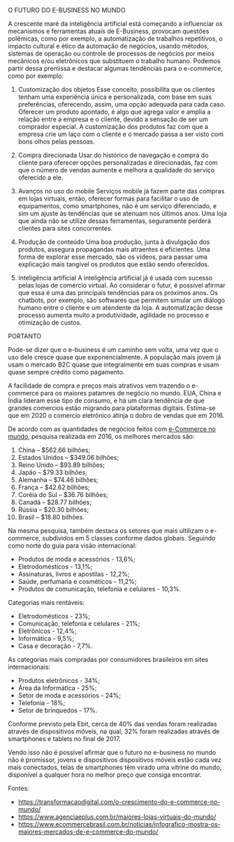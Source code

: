 O FUTURO DO E-BUSINESS NO MUNDO

A crescente maré da inteligência artificial está começando a influenciar os mecanismos e ferramentas atuais de E-Business, provocam questões polêmicas, como por exemplo, a automatização de trabalhos repetitivos, o impacto cultural e ético da automação de negócios, usando métodos, sistemas de operação ou controle de processos de negócios por meios mecânicos e/ou eletrônicos que substituem o trabalho humano.
Podemos partir dessa premissa e destacar algumas tendências para o e-commerce, como por exemplo:

1. Customização dos objetos
Esse conceito, possibilita que os clientes tenham uma experiência única e personalizada, com base em suas preferências, oferecendo, assim, uma opção adequada para cada caso. Oferecer um produto apontado, é algo que agrega valor e amplia a relação entre a empresa e o cliente, devido a sensação de ser um comprador especial. A customização dos produtos faz com que a empresa crie um laço com o cliente e o mercado passa a ser visto com bons olhos pelas pessoas.

2. Compra direcionada
Usar do histórico de navegação e compra do cliente para oferecer opções personalizadas e direcionadas, faz com que o número de vendas aumente e melhora a qualidade do serviço oferecido a ele.

3. Avanços no uso do mobile
Serviços mobile já fazem parte das compras em lojas virtuais, então, oferecer formas para facilitar o uso de equipamentos, como smartphones, não é um serviço diferenciado, e sim um ajuste às tendências que se atenuam nos últimos anos. Uma loja que ainda não se utilize dessas ferramentas, seguramente perderá clientes para sites concorrentes.

4. Produção de conteúdo
Uma boa produção, junta à divulgação dos produtos, assegura propagandas mais atraentes e eficientes. Uma forma de explorar esse mercado, são os vídeos, para passar uma explicação mais tangível os produtos que estão sendo oferecidos.

5. Inteligência artificial
A inteligência artificial já é usada com sucesso pelas lojas de comércio virtual. Ao considerar o futur, é possível afirmar que essa é uma das principais tendências para os próximos anos. Os chatbots, por exemplo, são softwares que permitem simular um diálogo humano entre o cliente e um atendente da loja. A automatização desse processo aumenta muito a produtividade, agilidade no processo e otimização de custos.

PORTANTO

Pode-se dizer que o e-business é um caminho sem volta, uma vez que o uso dele cresce quase que exponencialmente. A população mais jovem já usam o mercado B2C quase que integralmente em suas compras e usam quase sempre crédito como pagamento.

A facilidade de compra e preços mais atrativos vem trazendo o e-commerce para os maiores patamres de negócio no mundo. EUA, China e Índia lideram esse tipo de consumo, e há um clara tendência de que grandes comercios estão migrando para plataformas digitais. Estima-se que em 2020 o comercio eletrônico atinja o dobro de vendas que em 2016.

De acordo com as quantidades de negócios feitos com [e-Commerce no mundo](www.ecommercebrasil.com.br), pesquisa realizada em 2016, os melhores mercados são:

1. China – $562.66 bilhões;
2. Estados Unidos – $349.06 bilhões;
3. Reino Unido – $93.89 bilhões;
4. Japão – $79.33 bilhões;
5. Alemanha – $74.46 bilhões;
6. França – $42.62 bilhões;
7. Coréia do Sul – $36.76 bilhões;
8. Canadá – $28.77 bilhões;
9. Rússia – $20.30 bilhões;
10. Brasil – $18.80 bilhões.

Na mesma pesquisa, também destaca os setores que mais ultilizam o e-commerce, subdividos em 5 classes conforme dados globais. Seguindo como norte do guia para visão internacional:

* Produtos de moda e acessórios - 13,6%;
* Eletrodomésticos - 13,1%;
* Assinaturas, livros e apostilas - 12,2%;
* Saúde, perfumaria e cosméticos - 11,2%;
* Produtos de comunicação, telefonia e celulares - 10,3%.

Categorias mais rentáveis:

* Eletrodomésticos - 23%;
* Comunicação, telefonia e celulares - 21%;
* Eletrônicos - 12,4%;
* Informática - 9,5%;
* Casa e decoração - 7,7%.

As categorias mais compradas por consumidores brasileiros em sites internacionais:

* Produtos eletrônicos - 34%;
* Área da Informática - 25%;
* Setor de moda e acessórios - 24%;
* Telefonia - 18%;
* Setor de brinquedos - 17%.

Conforme previsto pela Ebit, cerca de 40% das vendas foram realizadas através de dispositivos móveis, na qual, 32% foram realizadas através de smartphones e tablets no final de 2017.

Vendo isso não é possível afirmar que o futuro no e-business no mundo não é promissor, jovens e dispositivos dispositivos móveis estão cada vez mais conectados, telas de smartphones têm virado uma vitrine do mundo, disponível a qualquer hora no melhor preço que consiga encontrar.

Fontes:

* https://transformacaodigital.com/o-crescimento-do-e-commerce-no-mundo/
* https://www.agenciaeplus.com.br/maiores-lojas-virtuais-do-mundo/
* https://www.ecommercebrasil.com.br/noticias/infografico-mostra-os-maiores-mercados-de-e-commerce-do-mundo/
